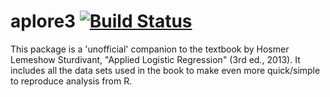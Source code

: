# aplore3 [![Build Status](https://travis-ci.org/lbraglia/aplore3.svg)](https://travis-ci.org/lbraglia/aplore3) 

This package is a 'unofficial' companion to the textbook by Hosmer
Lemeshow Sturdivant, "Applied Logistic Regression" (3rd ed., 2013). It includes
all the data sets used in the book to make even more quick/simple to reproduce
analysis from R.
